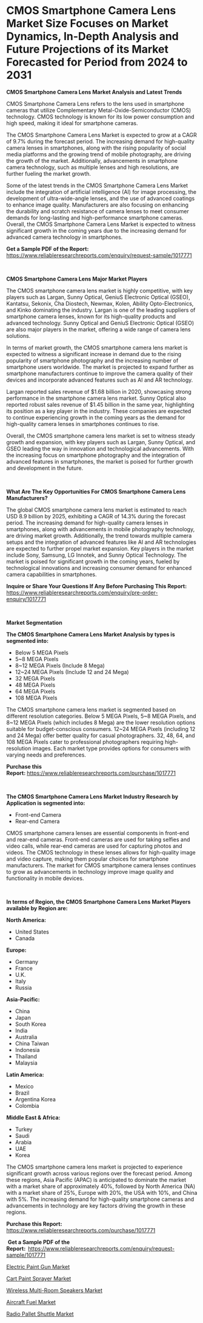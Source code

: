 <p><h1>CMOS Smartphone Camera Lens Market Size Focuses on Market Dynamics, In-Depth Analysis and Future Projections of its Market Forecasted for Period from 2024 to 2031</h1></p><p><strong>CMOS Smartphone Camera Lens Market Analysis and Latest Trends</strong></p>
<p><p>CMOS Smartphone Camera Lens refers to the lens used in smartphone cameras that utilize Complementary Metal-Oxide-Semiconductor (CMOS) technology. CMOS technology is known for its low power consumption and high speed, making it ideal for smartphone cameras.</p><p>The CMOS Smartphone Camera Lens Market is expected to grow at a CAGR of 9.7% during the forecast period. The increasing demand for high-quality camera lenses in smartphones, along with the rising popularity of social media platforms and the growing trend of mobile photography, are driving the growth of the market. Additionally, advancements in smartphone camera technology, such as multiple lenses and high resolutions, are further fueling the market growth.</p><p>Some of the latest trends in the CMOS Smartphone Camera Lens Market include the integration of artificial intelligence (AI) for image processing, the development of ultra-wide-angle lenses, and the use of advanced coatings to enhance image quality. Manufacturers are also focusing on enhancing the durability and scratch resistance of camera lenses to meet consumer demands for long-lasting and high-performance smartphone cameras. Overall, the CMOS Smartphone Camera Lens Market is expected to witness significant growth in the coming years due to the increasing demand for advanced camera technology in smartphones.</p></p>
<p><strong>Get a Sample PDF of the Report:&nbsp;</strong> <a href="https://www.reliableresearchreports.com/enquiry/request-sample/1017771">https://www.reliableresearchreports.com/enquiry/request-sample/1017771</a></p>
<p>&nbsp;</p>
<p><strong>CMOS Smartphone Camera Lens Major Market Players</strong></p>
<p><p>The CMOS smartphone camera lens market is highly competitive, with key players such as Largan, Sunny Optical, GeniuS Electronic Optical (GSEO), Kantatsu, Sekonix, Cha Diostech, Newmax, Kolen, Ability Opto-Electronics, and Kinko dominating the industry. Largan is one of the leading suppliers of smartphone camera lenses, known for its high-quality products and advanced technology. Sunny Optical and GeniuS Electronic Optical (GSEO) are also major players in the market, offering a wide range of camera lens solutions.</p><p>In terms of market growth, the CMOS smartphone camera lens market is expected to witness a significant increase in demand due to the rising popularity of smartphone photography and the increasing number of smartphone users worldwide. The market is projected to expand further as smartphone manufacturers continue to improve the camera quality of their devices and incorporate advanced features such as AI and AR technology.</p><p>Largan reported sales revenue of $1.68 billion in 2020, showcasing strong performance in the smartphone camera lens market. Sunny Optical also reported robust sales revenue of $1.45 billion in the same year, highlighting its position as a key player in the industry. These companies are expected to continue experiencing growth in the coming years as the demand for high-quality camera lenses in smartphones continues to rise.</p><p>Overall, the CMOS smartphone camera lens market is set to witness steady growth and expansion, with key players such as Largan, Sunny Optical, and GSEO leading the way in innovation and technological advancements. With the increasing focus on smartphone photography and the integration of advanced features in smartphones, the market is poised for further growth and development in the future.</p></p>
<p>&nbsp;</p>
<p><strong>What Are The Key Opportunities For CMOS Smartphone Camera Lens Manufacturers?</strong></p>
<p><p>The global CMOS smartphone camera lens market is estimated to reach USD 8.9 billion by 2025, exhibiting a CAGR of 14.3% during the forecast period. The increasing demand for high-quality camera lenses in smartphones, along with advancements in mobile photography technology, are driving market growth. Additionally, the trend towards multiple camera setups and the integration of advanced features like AI and AR technologies are expected to further propel market expansion. Key players in the market include Sony, Samsung, LG Innotek, and Sunny Optical Technology. The market is poised for significant growth in the coming years, fueled by technological innovations and increasing consumer demand for enhanced camera capabilities in smartphones.</p></p>
<p><strong>Inquire or Share Your Questions If Any Before Purchasing This Report:</strong> <a href="https://www.reliableresearchreports.com/enquiry/pre-order-enquiry/1017771">https://www.reliableresearchreports.com/enquiry/pre-order-enquiry/1017771</a></p>
<p>&nbsp;</p>
<p><strong>Market Segmentation</strong></p>
<p><strong>The CMOS Smartphone Camera Lens Market Analysis by types is segmented into:</strong></p>
<p><ul><li>Below 5 MEGA Pixels</li><li>5~8 MEGA Pixels</li><li>8~12 MEGA Pixels (Include 8 Mega)</li><li>12~24 MEGA Pixels (Include 12 and 24 Mega)</li><li>32 MEGA Pixels</li><li>48 MEGA Pixels</li><li>64 MEGA Pixels</li><li>108 MEGA Pixels</li></ul></p>
<p><p>The CMOS smartphone camera lens market is segmented based on different resolution categories. Below 5 MEGA Pixels, 5~8 MEGA Pixels, and 8~12 MEGA Pixels (which includes 8 Mega) are the lower resolution options suitable for budget-conscious consumers. 12~24 MEGA Pixels (including 12 and 24 Mega) offer better quality for casual photographers. 32, 48, 64, and 108 MEGA Pixels cater to professional photographers requiring high-resolution images. Each market type provides options for consumers with varying needs and preferences.</p></p>
<p><strong>Purchase this Report:&nbsp;</strong><a href="https://www.reliableresearchreports.com/purchase/1017771">https://www.reliableresearchreports.com/purchase/1017771</a></p>
<p>&nbsp;</p>
<p><strong>The CMOS Smartphone Camera Lens Market Industry Research by Application is segmented into:</strong></p>
<p><ul><li>Front-end Camera</li><li>Rear-end Camera</li></ul></p>
<p><p>CMOS smartphone camera lenses are essential components in front-end and rear-end cameras. Front-end cameras are used for taking selfies and video calls, while rear-end cameras are used for capturing photos and videos. The CMOS technology in these lenses allows for high-quality image and video capture, making them popular choices for smartphone manufacturers. The market for CMOS smartphone camera lenses continues to grow as advancements in technology improve image quality and functionality in mobile devices.</p></p>
<p>&nbsp;</p>
<p><strong>In terms of Region, the CMOS Smartphone Camera Lens Market Players available by Region are:</strong></p>
<p>
    <p> <strong> North America: </strong>
        <ul>
            <li>United States</li>
            <li>Canada</li>
        </ul>
        </p> 
    <p> <strong> Europe: </strong>
        <ul>
            <li>Germany</li>
            <li>France</li>
            <li>U.K.</li>
            <li>Italy</li>
            <li>Russia</li>
        </ul>
        </p> 
    <p> <strong> Asia-Pacific: </strong>
        <ul>
            <li>China</li>
            <li>Japan</li>
            <li>South Korea</li>
            <li>India</li>
            <li>Australia</li>
            <li>China Taiwan</li>
            <li>Indonesia</li>
            <li>Thailand</li>
            <li>Malaysia</li>
        </ul>
        </p> 
    <p> <strong> Latin America: </strong>
        <ul>
            <li>Mexico</li>
            <li>Brazil</li>
            <li>Argentina Korea</li>
            <li>Colombia</li>
        </ul>
        </p> 
    <p> <strong> Middle East & Africa: </strong>
        <ul>
            <li>Turkey</li>
            <li>Saudi</li>
            <li>Arabia</li>
            <li>UAE</li>
            <li>Korea</li>
        </ul>
    </p>
    </p>
<p><p>The CMOS smartphone camera lens market is projected to experience significant growth across various regions over the forecast period. Among these regions, Asia Pacific (APAC) is anticipated to dominate the market with a market share of approximately 40%, followed by North America (NA) with a market share of 25%, Europe with 20%, the USA with 10%, and China with 5%. The increasing demand for high-quality smartphone cameras and advancements in technology are key factors driving the growth in these regions.</p></p>
<p><strong>Purchase this Report: </strong><a href="https://www.reliableresearchreports.com/purchase/1017771">https://www.reliableresearchreports.com/purchase/1017771</a></p>
<p>&nbsp;<strong>Get a Sample PDF of the Report:&nbsp;&nbsp;</strong><a href="https://www.reliableresearchreports.com/enquiry/request-sample/1017771">https://www.reliableresearchreports.com/enquiry/request-sample/1017771</a></p>
<p><strong></strong></p>
<p><p><a href="https://medium.com/p/23a1d4e2d7e5/edit">Electric Paint Gun Market</a></p><p><a href="https://medium.com/@wyattconn1966/cart-paint-sprayer-market-analysis-and-sze-forecasted-for-period-from-2024-to-2031-adb902f65600">Cart Paint Sprayer Market</a></p><p><a href="https://github.com/pjcfca/Market-Research-Report-List-1/blob/main/wireless-multi-room-speakers-market.md">Wireless Multi-Room Speakers Market</a></p><p><a href="https://github.com/johnbach50/Market-Research-Report-List-1/blob/main/aircraft-fuel-market.md">Aircraft Fuel Market</a></p><p><a href="https://medium.com/@wyattconn1966/radio-pallet-shuttle-market-insight-market-trends-growth-forecasted-from-2024-to-2031-31d3cf1f326d">Radio Pallet Shuttle Market</a></p></p>